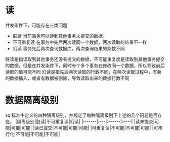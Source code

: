 # 读
并发条件下，可能存在三类问题
- 脏读 当前事务可以读到其他事务未提交的数据。
- 不可重复读 在事务中先后两次读同一个数据，两次读取的结果不一样
- 幻读 事务先后两次查询数据库，两次查询结果的条数不同

脏读是指读取到其他事务还没有提交的数据，不可能重复度是读取到其他事务提交的数据，但是在并发条件下，同时有个多个事务在修改同一个数据，所以导致前后读取的值可能不同
幻读是指先后两次读取的行数不同，在两次读取过程中，有新的数据插入，或者有数据被删除，导致读取出来的数据行数不同



# 数据隔离级别
sql标准中定义的四种隔离级别，并规定了每种隔离级别下上述的几个问题是否存在。
|隔离级别|脏读|不可重复读|幻读|
|:------|:---|:------|:----|
|读未提交|可能|可能|可能|
|读已提交|不可能|可能|可能|
|可重复读|不可能|不可能|可能|
|可串行化|不可能|不可能|不可能|
